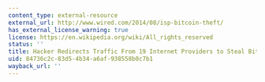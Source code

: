 ```yaml
---
content_type: external-resource
external_url: http://www.wired.com/2014/08/isp-bitcoin-theft/
has_external_license_warning: true
license: https://en.wikipedia.org/wiki/All_rights_reserved
status: ''
title: Hacker Redirects Traffic From 19 Internet Providers to Steal Bitcoins
uid: 84736c2c-83d5-4b34-a6af-938558b0c7b1
wayback_url: ''
---
```

